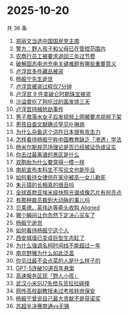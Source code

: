# 2025-10-20

共 36 条

<!-- BEGIN -->
<!-- 最后更新时间 Mon Oct 20 2025 20:44:58 GMT+0800 (China Standard Time) -->

1. [郑丽文当选中国国民党主席](https://www.zhihu.com/search?q=%E9%83%91%E4%B8%BD%E6%96%87%E5%BD%93%E9%80%89%E4%B8%AD%E5%9B%BD%E5%9B%BD%E6%B0%91%E5%85%9A%E4%B8%BB%E5%B8%AD)
1. [警方：野人孩子和父母已在管控范围内](https://www.zhihu.com/search?q=%E8%AD%A6%E6%96%B9%EF%BC%9A%E9%87%8E%E4%BA%BA%E5%AD%A9%E5%AD%90%E5%92%8C%E7%88%B6%E6%AF%8D%E5%B7%B2%E5%9C%A8%E7%AE%A1%E6%8E%A7%E8%8C%83%E5%9B%B4%E5%86%85)
1. [农商行员工被要求退回三年过节费](https://www.zhihu.com/search?q=%E5%86%9C%E5%95%86%E8%A1%8C%E5%91%98%E5%B7%A5%E8%A2%AB%E8%A6%81%E6%B1%82%E9%80%80%E5%9B%9E%E4%B8%89%E5%B9%B4%E8%BF%87%E8%8A%82%E8%B4%B9)
1. [破解固态电池充电关键难题有哪些重要意义](https://www.zhihu.com/search?q=%E7%A0%B4%E8%A7%A3%E5%9B%BA%E6%80%81%E7%94%B5%E6%B1%A0%E5%85%85%E7%94%B5%E5%85%B3%E9%94%AE%E9%9A%BE%E9%A2%98%E6%9C%89%E5%93%AA%E4%BA%9B%E9%87%8D%E8%A6%81%E6%84%8F%E4%B9%89)
1. [卢浮宫多件藏品被盗](https://www.zhihu.com/search?q=%E5%8D%A2%E6%B5%AE%E5%AE%AB%E5%A4%9A%E4%BB%B6%E8%97%8F%E5%93%81%E8%A2%AB%E7%9B%97)
1. [杨振宁先生逝世](https://www.zhihu.com/search?q=%E6%9D%A8%E6%8C%AF%E5%AE%81%E5%85%88%E7%94%9F%E9%80%9D%E4%B8%96)
1. [卢浮宫被盗过程仅7分钟](https://www.zhihu.com/search?q=%E5%8D%A2%E6%B5%AE%E5%AE%AB%E8%A2%AB%E7%9B%97%E8%BF%87%E7%A8%8B%E4%BB%857%E5%88%86%E9%92%9F)
1. [卢浮宫 9 件拿破仑时期珠宝被盗](https://www.zhihu.com/search?q=%E5%8D%A2%E6%B5%AE%E5%AE%AB%209%20%E4%BB%B6%E6%8B%BF%E7%A0%B4%E4%BB%91%E6%97%B6%E6%9C%9F%E7%8F%A0%E5%AE%9D%E8%A2%AB%E7%9B%97)
1. [沙溢曾吃了狗吃过的面发烧三天](https://www.zhihu.com/search?q=%E6%B2%99%E6%BA%A2%E6%9B%BE%E5%90%83%E4%BA%86%E7%8B%97%E5%90%83%E8%BF%87%E7%9A%84%E9%9D%A2%E5%8F%91%E7%83%A7%E4%B8%89%E5%A4%A9)
1. [卢浮宫持械抢劫事件](https://www.zhihu.com/search?q=%E5%8D%A2%E6%B5%AE%E5%AE%AB%E6%8C%81%E6%A2%B0%E6%8A%A2%E5%8A%AB%E4%BA%8B%E4%BB%B6)
1. [男子救落水女子后发视频上网被要求视频下架](https://www.zhihu.com/search?q=%E7%94%B7%E5%AD%90%E6%95%91%E8%90%BD%E6%B0%B4%E5%A5%B3%E5%AD%90%E5%90%8E%E5%8F%91%E8%A7%86%E9%A2%91%E4%B8%8A%E7%BD%91%E8%A2%AB%E8%A6%81%E6%B1%82%E8%A7%86%E9%A2%91%E4%B8%8B%E6%9E%B6)
1. [男孩自查文献确诊罕见卟啉病](https://www.zhihu.com/search?q=%E7%94%B7%E5%AD%A9%E8%87%AA%E6%9F%A5%E6%96%87%E7%8C%AE%E7%A1%AE%E8%AF%8A%E7%BD%95%E8%A7%81%E5%8D%9F%E5%95%89%E7%97%85)
1. [为什么杂鱼这个词在日本很有攻击力](https://www.zhihu.com/search?q=%E4%B8%BA%E4%BB%80%E4%B9%88%E6%9D%82%E9%B1%BC%E8%BF%99%E4%B8%AA%E8%AF%8D%E5%9C%A8%E6%97%A5%E6%9C%AC%E5%BE%88%E6%9C%89%E6%94%BB%E5%87%BB%E5%8A%9B)
1. [怎样看待杨振宁称中国教育缺乏「渗透」学法](https://www.zhihu.com/search?q=%E6%80%8E%E6%A0%B7%E7%9C%8B%E5%BE%85%E6%9D%A8%E6%8C%AF%E5%AE%81%E7%A7%B0%E4%B8%AD%E5%9B%BD%E6%95%99%E8%82%B2%E7%BC%BA%E4%B9%8F%E3%80%8C%E6%B8%97%E9%80%8F%E3%80%8D%E5%AD%A6%E6%B3%95)
1. [杨米尔斯规范场理论是否已经被证伪或证实](https://www.zhihu.com/search?q=%E6%9D%A8%E7%B1%B3%E5%B0%94%E6%96%AF%E8%A7%84%E8%8C%83%E5%9C%BA%E7%90%86%E8%AE%BA%E6%98%AF%E5%90%A6%E5%B7%B2%E7%BB%8F%E8%A2%AB%E8%AF%81%E4%BC%AA%E6%88%96%E8%AF%81%E5%AE%9E)
1. [你去过最离谱的景区是什么](https://www.zhihu.com/search?q=%E4%BD%A0%E5%8E%BB%E8%BF%87%E6%9C%80%E7%A6%BB%E8%B0%B1%E7%9A%84%E6%99%AF%E5%8C%BA%E6%98%AF%E4%BB%80%E4%B9%88)
1. [双胞胎为什么要穿得一模一样](https://www.zhihu.com/search?q=%E5%8F%8C%E8%83%9E%E8%83%8E%E4%B8%BA%E4%BB%80%E4%B9%88%E8%A6%81%E7%A9%BF%E5%BE%97%E4%B8%80%E6%A8%A1%E4%B8%80%E6%A0%B7)
1. [南航宣布本科生不写论文也能毕业](https://www.zhihu.com/search?q=%E5%8D%97%E8%88%AA%E5%AE%A3%E5%B8%83%E6%9C%AC%E7%A7%91%E7%94%9F%E4%B8%8D%E5%86%99%E8%AE%BA%E6%96%87%E4%B9%9F%E8%83%BD%E6%AF%95%E4%B8%9A)
1. [如何看待女律师在家中被高一女儿勒死](https://www.zhihu.com/search?q=%E5%A6%82%E4%BD%95%E7%9C%8B%E5%BE%85%E5%A5%B3%E5%BE%8B%E5%B8%88%E5%9C%A8%E5%AE%B6%E4%B8%AD%E8%A2%AB%E9%AB%98%E4%B8%80%E5%A5%B3%E5%84%BF%E5%8B%92%E6%AD%BB)
1. [朱元璋的长相真的很丑吗](https://www.zhihu.com/search?q=%E6%9C%B1%E5%85%83%E7%92%8B%E7%9A%84%E9%95%BF%E7%9B%B8%E7%9C%9F%E7%9A%84%E5%BE%88%E4%B8%91%E5%90%97)
1. [全球首款亚埃米级快照光谱成像芯片有何亮点](https://www.zhihu.com/search?q=%E5%85%A8%E7%90%83%E9%A6%96%E6%AC%BE%E4%BA%9A%E5%9F%83%E7%B1%B3%E7%BA%A7%E5%BF%AB%E7%85%A7%E5%85%89%E8%B0%B1%E6%88%90%E5%83%8F%E8%8A%AF%E7%89%87%E6%9C%89%E4%BD%95%E4%BA%AE%E7%82%B9)
1. [有那种裁员裁到大动脉的事儿吗](https://www.zhihu.com/search?q=%E6%9C%89%E9%82%A3%E7%A7%8D%E8%A3%81%E5%91%98%E8%A3%81%E5%88%B0%E5%A4%A7%E5%8A%A8%E8%84%89%E7%9A%84%E4%BA%8B%E5%84%BF%E5%90%97)
1. [贝莱德、英伟达等牵头收购 Aligned](https://www.zhihu.com/search?q=%E8%B4%9D%E8%8E%B1%E5%BE%B7%E3%80%81%E8%8B%B1%E4%BC%9F%E8%BE%BE%E7%AD%89%E7%89%B5%E5%A4%B4%E6%94%B6%E8%B4%AD%20Aligned)
1. [哪个瞬间让你忽然下定决心买车了](https://www.zhihu.com/search?q=%E5%93%AA%E4%B8%AA%E7%9E%AC%E9%97%B4%E8%AE%A9%E4%BD%A0%E5%BF%BD%E7%84%B6%E4%B8%8B%E5%AE%9A%E5%86%B3%E5%BF%83%E4%B9%B0%E8%BD%A6%E4%BA%86)
1. [杨振宁逝世](https://www.zhihu.com/search?q=%E6%9D%A8%E6%8C%AF%E5%AE%81%E9%80%9D%E4%B8%96)
1. [如何看待杨振宁这个人](https://www.zhihu.com/search?q=%E5%A6%82%E4%BD%95%E7%9C%8B%E5%BE%85%E6%9D%A8%E6%8C%AF%E5%AE%81%E8%BF%99%E4%B8%AA%E4%BA%BA)
1. [西安城墙已变成巨型生态缸了](https://www.zhihu.com/search?q=%E8%A5%BF%E5%AE%89%E5%9F%8E%E5%A2%99%E5%B7%B2%E5%8F%98%E6%88%90%E5%B7%A8%E5%9E%8B%E7%94%9F%E6%80%81%E7%BC%B8%E4%BA%86)
1. [为什么强调名柯时间线不能超过一年](https://www.zhihu.com/search?q=%E4%B8%BA%E4%BB%80%E4%B9%88%E5%BC%BA%E8%B0%83%E5%90%8D%E6%9F%AF%E6%97%B6%E9%97%B4%E7%BA%BF%E4%B8%8D%E8%83%BD%E8%B6%85%E8%BF%87%E4%B8%80%E5%B9%B4)
1. [南京野猪为什么如此泛滥](https://www.zhihu.com/search?q=%E5%8D%97%E4%BA%AC%E9%87%8E%E7%8C%AA%E4%B8%BA%E4%BB%80%E4%B9%88%E5%A6%82%E6%AD%A4%E6%B3%9B%E6%BB%A5)
1. [你见过最不会点菜的人是什么样子的](https://www.zhihu.com/search?q=%E4%BD%A0%E8%A7%81%E8%BF%87%E6%9C%80%E4%B8%8D%E4%BC%9A%E7%82%B9%E8%8F%9C%E7%9A%84%E4%BA%BA%E6%98%AF%E4%BB%80%E4%B9%88%E6%A0%B7%E5%AD%90%E7%9A%84)
1. [GPT-5连破10道百年悬案](https://www.zhihu.com/search?q=GPT-5%E8%BF%9E%E7%A0%B410%E9%81%93%E7%99%BE%E5%B9%B4%E6%82%AC%E6%A1%88)
1. [高速服务区现「野人小孩」](https://www.zhihu.com/search?q=%E9%AB%98%E9%80%9F%E6%9C%8D%E5%8A%A1%E5%8C%BA%E7%8E%B0%E3%80%8C%E9%87%8E%E4%BA%BA%E5%B0%8F%E5%AD%A9%E3%80%8D)
1. [武汉小米SU7失控与货拉拉碰撞](https://www.zhihu.com/search?q=%E6%AD%A6%E6%B1%89%E5%B0%8F%E7%B1%B3SU7%E5%A4%B1%E6%8E%A7%E4%B8%8E%E8%B4%A7%E6%8B%89%E6%8B%89%E7%A2%B0%E6%92%9E)
1. [网传高校副教授未过考核转岗保安](https://www.zhihu.com/search?q=%E7%BD%91%E4%BC%A0%E9%AB%98%E6%A0%A1%E5%89%AF%E6%95%99%E6%8E%88%E6%9C%AA%E8%BF%87%E8%80%83%E6%A0%B8%E8%BD%AC%E5%B2%97%E4%BF%9D%E5%AE%89)
1. [杨振宁曾说自己最大贡献不是获诺奖](https://www.zhihu.com/search?q=%E6%9D%A8%E6%8C%AF%E5%AE%81%E6%9B%BE%E8%AF%B4%E8%87%AA%E5%B7%B1%E6%9C%80%E5%A4%A7%E8%B4%A1%E7%8C%AE%E4%B8%8D%E6%98%AF%E8%8E%B7%E8%AF%BA%E5%A5%96)
1. [苏超半决赛南通vs无锡](https://www.zhihu.com/search?q=%E8%8B%8F%E8%B6%85%E5%8D%8A%E5%86%B3%E8%B5%9B%E5%8D%97%E9%80%9Avs%E6%97%A0%E9%94%A1)

<!-- END -->
